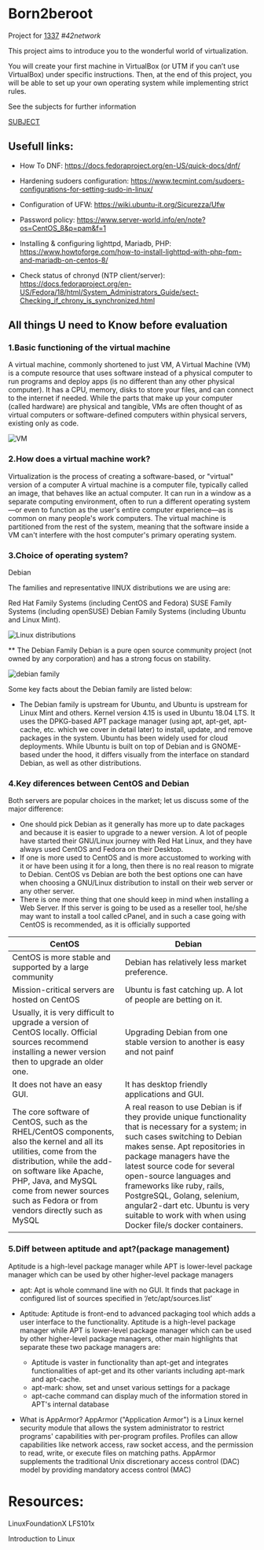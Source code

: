 # Born2beroot
Project for [1337](https://1337.ma) *#42network*

This project aims to introduce you to the wonderful world of virtualization.

You will create your first machine in VirtualBox (or UTM if you can’t use VirtualBox) under specific instructions. Then, at the end of this project, you will be able to set up your own operating system while implementing strict rules.

See the subjects for further information

[SUBJECT](subject/en.subject.pdf)

## Usefull links:

- How To DNF:
https://docs.fedoraproject.org/en-US/quick-docs/dnf/

- Hardening sudoers configuration:
https://www.tecmint.com/sudoers-configurations-for-setting-sudo-in-linux/

- Configuration of UFW:
https://wiki.ubuntu-it.org/Sicurezza/Ufw

- Password policy:
https://www.server-world.info/en/note?os=CentOS_8&p=pam&f=1

- Installing & configuring lighttpd, Mariadb, PHP:
https://www.howtoforge.com/how-to-install-lighttpd-with-php-fpm-and-mariadb-on-centos-8/

- Check status of chronyd (NTP client/server):
https://docs.fedoraproject.org/en-US/Fedora/18/html/System_Administrators_Guide/sect-Checking_if_chrony_is_synchronized.html

## All things U need to Know before evaluation
### 1.Basic functioning of the virtual machine

A virtual machine, commonly shortened to just VM, A Virtual Machine (VM) is a compute resource that uses software instead of a physical computer to run programs and deploy apps (is no different than any other physical computer). It has a CPU, memory, disks to store your files, and can connect to the internet if needed. While the parts that make up your computer (called hardware) are physical and tangible, VMs are often thought of as virtual computers or software-defined computers within physical servers, existing only as code.

![VM](https://azurecomcdn.azureedge.net/cvt-c6423f74796365dad64d76835f10a79b10d64b0ec5f06b8061d1a854a4cd1ed1/images/page/overview/what-is-a-virtual-machine/overview-img.png)

### 2.How does a virtual machine work?
Virtualization is the process of creating a software-based, or "virtual" version of a computer
 A virtual machine is a computer file, typically called an image, that behaves like an actual computer. It can run in a window as a separate computing environment, often to run a different operating system—or even to function as the user's entire computer experience—as is common on many people's work computers. The virtual machine is partitioned from the rest of the system, meaning that the software inside a VM can't interfere with the host computer's primary operating system.

### 3.Choice of operating system?
Debian

The families and representative lINUX distributions we are using are: 

Red Hat Family Systems (including CentOS and Fedora)
SUSE Family Systems (including openSUSE)
Debian Family Systems (including Ubuntu and Linux Mint).

![Linux distributions](https://courses.edx.org/assets/courseware/v1/1d8c97abd237dcd44a5fe5464f6521ac/asset-v1:LinuxFoundationX+LFS101x+1T2020+type@asset+block/chapter01_The_Linux_Kernel_Distribution_Families_and_Individual_Distributions.png)

** The Debian Family
 Debian is a pure open source community project (not owned by any corporation) and has a strong focus on stability.
 
 ![debian family](https://courses.edx.org/assets/courseware/v1/223d3c300d6cdd86ae66e8c2b9faa265/asset-v1:LinuxFoundationX+LFS101x+1T2020+type@asset+block/chapter01_screen20.jpg)

Some key facts about the Debian family are listed below:

* The Debian family is upstream for Ubuntu, and Ubuntu is upstream for Linux Mint and others.
Kernel version 4.15 is used in Ubuntu 18.04 LTS.
It uses the DPKG-based APT package manager (using apt, apt-get, apt-cache, etc. which we cover in detail later) to install, update, and remove packages in the system.
Ubuntu has been widely used for cloud deployments.
While Ubuntu is built on top of Debian and is GNOME-based under the hood, it differs visually from the interface on standard Debian, as well as other distributions.

### 4.Key diferences between CentOS and Debian

Both servers are popular choices in the market; let us discuss some of the major difference:

* One should pick Debian as it generally has more up to date packages and because it is easier to upgrade to a newer version. A lot of people have started their GNU/Linux journey with Red Hat Linux, and they have always used CentOS and Fedora on their Desktop.
* If one is more used to CentOS and is more accustomed to working with it or have been using it for a long, then there is no real reason to migrate to Debian. CentOS vs Debian are both the best options one can have when choosing a GNU/Linux distribution to install on their web server or any other server.
* There is one more thing that one should keep in mind when installing a Web Server. If this server is going to be used as a reseller tool, he/she may want to install a tool called cPanel, and in such a case going with CentOS is recommended, as it is officially supported


CentOS|Debian
---|---
CentOS is more stable and supported by a large community|Debian has relatively less market preference.
Mission-critical servers are hosted on CentOS|Ubuntu is fast catching up. A lot of people are betting on it.
Usually, it is very difficult to upgrade a version of CentOS locally. Official sources recommend installing a newer version then to upgrade an older one.|Upgrading Debian from one stable version to another is easy and not painf
It does not have an easy GUI. | It has desktop friendly applications and GUI.
The core software of CentOS, such as the RHEL/CentOS components, also the kernel and all its utilities, come from the distribution, while the add-on software like Apache, PHP, Java, and MySQL come from newer sources such as Fedora or from vendors directly such as MySQL | A real reason to use Debian is if they provide unique functionality that is necessary for a system; in such cases switching to Debian makes sense. Apt repositories in package managers have the latest source code for several open-source languages and frameworks like ruby, rails, PostgreSQL, Golang, selenium, angular2-dart etc. Ubuntu is very suitable to work with when using Docker file/s docker containers.

### 5.Diff between aptitude and apt?(package management)
Aptitude is a high-level package manager while APT is lower-level package manager which can be used by other 
higher-level package managers

* apt: Apt is whole command line with no GUI. It finds that package in configured list of sources specified in ‘/etc/apt/sources.list’

* Aptitude: Aptitude is front-end to advanced packaging tool which adds a user interface to the functionality. Aptitude is a high-level package manager while APT is lower-level package manager which can be used by other higher-level package managers, other main highlights that separate these two package managers are:
	- Aptitude is vaster in functionality than apt-get and integrates functionalities of apt-get and its other variants including apt-mark and apt-cache.
	- apt-mark: show, set and unset various settings for a package
	- apt-cache command can display much of the information stored in APT's internal database

* What is AppArmor?
AppArmor ("Application Armor") is a Linux kernel security module that allows the system administrator to restrict programs'
capabilities with per-program profiles. Profiles can allow capabilities like network access, raw socket access, and the permission to read, write, or execute files on matching paths. AppArmor supplements the traditional Unix discretionary access control (DAC) model by providing mandatory access control (MAC)



# Resources:

LinuxFoundationX LFS101x

Introduction to Linux
